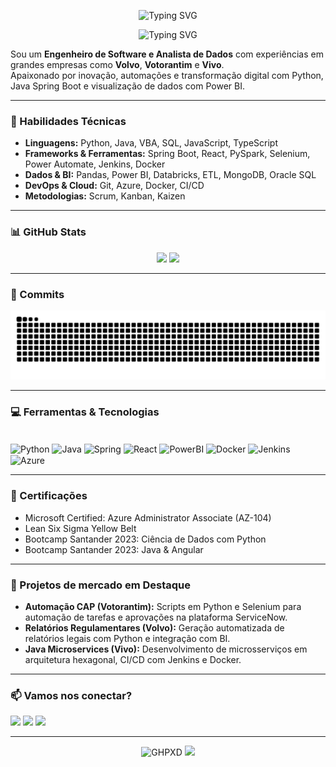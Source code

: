 <p align="center">
  <img src="https://readme-typing-svg.demolab.com?font=Fira+Code&color=00FFAB&size=26&pause=7000&center=true&vCenter=true&width=450&lines=Guilherme+Henrique+Pereira" alt="Typing SVG" />
</p>
<p align="center">
  <img src="https://readme-typing-svg.demolab.com?font=Fira+Code&color=00BFFF&size=20&pause=1000&center=true&vCenter=true&width=400&lines=Engenheiro+de+Software;Analista+de+Dados" alt="Typing SVG" />
</p>

Sou um **Engenheiro de Software e Analista de Dados** com experiências em grandes empresas como **Volvo**, **Votorantim** e **Vivo**.  
Apaixonado por inovação, automações e transformação digital com Python, Java Spring Boot e visualização de dados com Power BI.

---


### 🧠 Habilidades Técnicas

- **Linguagens:** Python, Java, VBA, SQL, JavaScript, TypeScript
- **Frameworks & Ferramentas:** Spring Boot, React, PySpark, Selenium, Power Automate, Jenkins, Docker
- **Dados & BI:** Pandas, Power BI, Databricks, ETL, MongoDB, Oracle SQL
- **DevOps & Cloud:** Git, Azure, Docker, CI/CD
- **Metodologias:** Scrum, Kanban, Kaizen

---

### 📊 GitHub Stats

<div align="center">
  <img height="170em" src="https://github-readme-stats.vercel.app/api?username=GHPXD&show_icons=true&theme=tokyonight&count_private=true&hide_title=true" />
  <img height="170em" src="https://github-readme-stats.vercel.app/api/top-langs/?username=GHPXD&layout=compact&theme=tokyonight&hide_title=true" />
</div>

---
### 🐍 Commits

<picture>
  <source media="(prefers-color-scheme: dark)" srcset="https://raw.githubusercontent.com/GHPXD/GHPXD/output/github-contribution-grid-snake-dark.svg" />
  <img alt="snake animation" src="https://raw.githubusercontent.com/GHPXD/GHPXD/output/github-contribution-grid-snake.svg" />
</picture>

---
### 💻 Ferramentas & Tecnologias

<div style="display: inline_block"><br>
  <img align="center" alt="Python" height="40" src="https://cdn.jsdelivr.net/gh/devicons/devicon/icons/python/python-original.svg">
  <img align="center" alt="Java" height="40" src="https://cdn.jsdelivr.net/gh/devicons/devicon/icons/java/java-original.svg">
  <img align="center" alt="Spring" height="40" src="https://cdn.jsdelivr.net/gh/devicons/devicon/icons/spring/spring-original.svg">
  <img align="center" alt="React" height="40" src="https://cdn.jsdelivr.net/gh/devicons/devicon/icons/react/react-original.svg">
  <img align="center" alt="PowerBI" height="40" src="https://img.icons8.com/color/48/000000/power-bi.png">
  <img align="center" alt="Docker" height="40" src="https://cdn.jsdelivr.net/gh/devicons/devicon/icons/docker/docker-original.svg">
  <img align="center" alt="Jenkins" height="40" src="https://cdn.jsdelivr.net/gh/devicons/devicon/icons/jenkins/jenkins-original.svg">
  <img align="center" alt="Azure" height="40" src="https://cdn.jsdelivr.net/gh/devicons/devicon/icons/azure/azure-original.svg">
</div>


---

### 📌 Certificações

- Microsoft Certified: Azure Administrator Associate (AZ-104)
- Lean Six Sigma Yellow Belt
- Bootcamp Santander 2023: Ciência de Dados com Python
- Bootcamp Santander 2023: Java & Angular

---

### 🚀 Projetos de mercado em Destaque

- **Automação CAP (Votorantim):** Scripts em Python e Selenium para automação de tarefas e aprovações na plataforma ServiceNow.
- **Relatórios Regulamentares (Volvo):** Geração automatizada de relatórios legais com Python e integração com BI.
- **Java Microservices (Vivo):** Desenvolvimento de microsserviços em arquitetura hexagonal, CI/CD com Jenkins e Docker.

---


### 📫 Vamos nos conectar?

<p align="left">
  <a href="mailto:ghp17@outlook.com"><img src="https://img.shields.io/badge/Email-%230077B5?style=for-the-badge&logo=gmail&logoColor=white" /></a>
  <a href="https://www.linkedin.com/in/ghpxd" target="_blank"><img src="https://img.shields.io/badge/-LinkedIn-%230077B5?style=for-the-badge&logo=linkedin&logoColor=white" /></a>
  <a href="https://discord.com/users/ghpxd" target="_blank"><img src="https://img.shields.io/badge/Discord-5865F2?style=for-the-badge&logo=discord&logoColor=white" /></a>
</p>

---

<p align="center">
  <img src="https://komarev.com/ghpvc/?username=GHPXD&label=Profile%20views&color=0e75b6&style=flat" alt="GHPXD" />
  <img src="https://github-readme-streak-stats.herokuapp.com/?user=GHPXD&theme=tokyonight&hide_border=true" />
</p>
